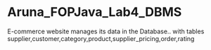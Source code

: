 # Aruna_FOPJava_Lab4_DBMS
E-commerce website manages its data in the Database.. with tables supplier,customer,category,product,supplier_pricing,order,rating
